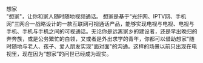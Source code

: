 想家 </br>
"想家"，让你和家人随时随地视频通话。
想家是基于“光纤网、IPTV网、手机网”三网合一战略设计的一款互联网可视通话产品，能够实现电视与电视、电视与手机、手机与手机之间的可视通话。无论你是远离家乡的建设者，还是早出晚归的奔奔族，或是公务繁忙的白领，又或者是外出求学的青年，你都可以借助想家"随时随地与老人、孩子、爱人朋友实现"面对面"的沟通。这样的场景以前只出现在电视里，现在因为“想家”的问世已经成为现实。
